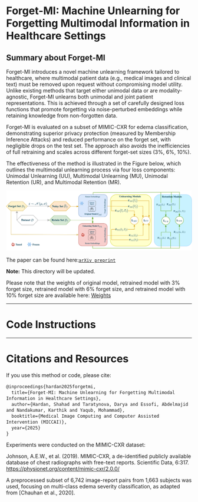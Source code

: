 # Forget-MI: Machine Unlearning for Forgetting Multimodal Information in Healthcare Settings

## Summary about Forget-MI 

Forget-MI introduces a novel machine unlearning framework tailored to healthcare, where multimodal patient data (e.g., medical images and clinical text) must be removed upon request without compromising model utility. Unlike existing methods that target either unimodal data or are modality-agnostic, Forget-MI unlearns both unimodal and joint patient representations. This is achieved through a set of carefully designed loss functions that promote forgetting via noise-perturbed embeddings while retaining knowledge from non-forgotten data.

Forget-MI is evaluated on a subset of MIMIC-CXR for edema classification, demonstrating superior privacy protection (measured by Membership Inference Attacks) and reduced performance on the forget set, with negligible drops on the test set. The approach also avoids the inefficiencies of full retraining and scales across different forget-set sizes (3%, 6%, 10%).

The effectiveness of the method is illustrated in the Figure below, which outlines the multimodal unlearning process via four loss components: Unimodal Unlearning (UU), Multimodal Unlearning (MU), Unimodal Retention (UR), and Multimodal Retention (MR).

 <p align="center">
  <img src="forgetmi-Technical.png">
  </p>

The paper can be found here:[`arXiv preprint`](https://arxiv.org/abs/2506.23145v1) 

**Note:** This directory will be updated.

Please note that the weights of original model, retrained model with 3% forget size, retrained model with 6% forget size, and retrained model with 10% forget size are available here: [Weights](https://drive.google.com/drive/folders/15_3n6_fqDHVrgJLduWddzoT4wXwkGViQ?usp=sharing )

------- 

# Code Instructions

--------

# Citations and Resources

If you use this method or code, please cite:

```
@inproceedings{hardan2025forgetmi,
  title={Forget-MI: Machine Unlearning for Forgetting Multimodal Information in Healthcare Settings},
  author={Hardan, Shahad and Taratynova, Darya and Essofi, Abdelmajid and Nandakumar, Karthik and Yaqub, Mohammad},
  booktitle={Medical Image Computing and Computer Assisted Intervention (MICCAI)},
  year={2025}
}
```

Experiments were conducted on the MIMIC-CXR dataset:

Johnson, A.E.W., et al. (2019). MIMIC-CXR, a de-identified publicly available database of chest radiographs with free-text reports. Scientific Data, 6:317.
https://physionet.org/content/mimic-cxr/2.0.0/

A preprocessed subset of 6,742 image-report pairs from 1,663 subjects was used, focusing on multi-class edema severity classification, as adapted from [Chauhan et al., 2020].
